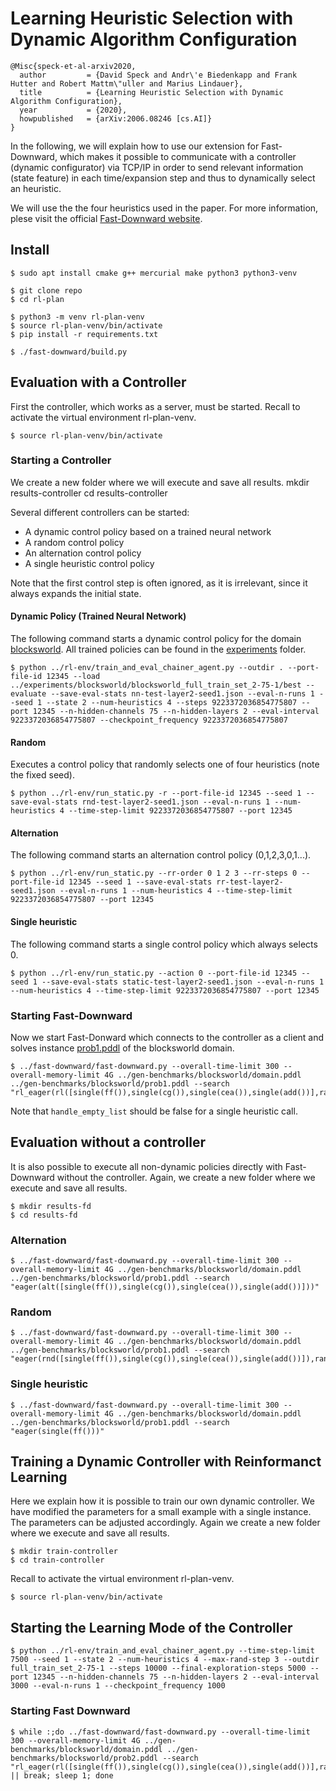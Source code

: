 # Learning Heuristic Selection with Dynamic Algorithm Configuration

    @Misc{speck-et-al-arxiv2020,
      author         = {David Speck and Andr\'e Biedenkapp and Frank Hutter and Robert Mattm\"uller and Marius Lindauer},
      title          = {Learning Heuristic Selection with Dynamic Algorithm Configuration},
      year           = {2020},
      howpublished   = {arXiv:2006.08246 [cs.AI]}
    }


In the following, we will explain how to use our extension for Fast-Downward, which makes it possible to communicate with a controller (dynamic configurator) via TCP/IP in order to send relevant information (state feature) in each time/expansion step and thus to dynamically select an heuristic.

We will use the the four heuristics used in the paper. For more information, plese visit the official [Fast-Downward website](http://www.fast-downward.org/).

## Install

```console
$ sudo apt install cmake g++ mercurial make python3 python3-venv

$ git clone repo
$ cd rl-plan

$ python3 -m venv rl-plan-venv
$ source rl-plan-venv/bin/activate
$ pip install -r requirements.txt

$ ./fast-downward/build.py
```


## Evaluation with a Controller
First the controller, which works as a server, must be started.
Recall to activate the virtual environment rl-plan-venv.
```console
$ source rl-plan-venv/bin/activate
```

### Starting a Controller

We create a new folder where we will execute and save all results.
mkdir results-controller
cd results-controller

Several different controllers can be started:
 - A dynamic control policy based on a trained neural network
 - A random control policy
 - An alternation control policy
 - A single heuristic control policy

Note that the first control step is often ignored, as it is irrelevant, since it always expands the initial state.

#### Dynamic Policy (Trained Neural Network)

The following command starts a dynamic control policy for the domain [blocksworld](gen-benchmarks/blocksworld/). All trained policies can be found in the [experiments](experiments/) folder.

```console
$ python ../rl-env/train_and_eval_chainer_agent.py --outdir . --port-file-id 12345 --load ../experiments/blocksworld/blocksworld_full_train_set_2-75-1/best --evaluate --save-eval-stats nn-test-layer2-seed1.json --eval-n-runs 1 --seed 1 --state 2 --num-heuristics 4 --steps 9223372036854775807 --port 12345 --n-hidden-channels 75 --n-hidden-layers 2 --eval-interval 9223372036854775807 --checkpoint_frequency 9223372036854775807
```

#### Random
Executes a control policy that randomly selects one of four heuristics (note the fixed seed).
```console
$ python ../rl-env/run_static.py -r --port-file-id 12345 --seed 1 --save-eval-stats rnd-test-layer2-seed1.json --eval-n-runs 1 --num-heuristics 4 --time-step-limit 9223372036854775807 --port 12345
```

#### Alternation
The following command starts an alternation control policy (0,1,2,3,0,1...).

```console
$ python ../rl-env/run_static.py --rr-order 0 1 2 3 --rr-steps 0 --port-file-id 12345 --seed 1 --save-eval-stats rr-test-layer2-seed1.json --eval-n-runs 1 --num-heuristics 4 --time-step-limit 9223372036854775807 --port 12345
```

#### Single heuristic 
The following command starts a single control policy which always selects 0.

```console
$ python ../rl-env/run_static.py --action 0 --port-file-id 12345 --seed 1 --save-eval-stats static-test-layer2-seed1.json --eval-n-runs 1 --num-heuristics 4 --time-step-limit 9223372036854775807 --port 12345
```

### Starting Fast-Downward

Now we start Fast-Donward which connects to the controller as a client and solves instance [prob1.pddl](gen-benchmarks/blocksworld/prob1.pddl) of the blocksworld domain.

```console
$ ../fast-downward/fast-downward.py --overall-time-limit 300 --overall-memory-limit 4G ../gen-benchmarks/blocksworld/domain.pddl ../gen-benchmarks/blocksworld/prob1.pddl --search "rl_eager(rl([single(ff()),single(cg()),single(cea()),single(add())],random_seed=1,handle_empty_list=true),rl_control_interval=0,rl_client_port=12345)"
```

Note that `handle_empty_list` should be false for a single heuristic call.

## Evaluation without a controller

It is also possible to execute all non-dynamic policies directly with Fast-Downward without the controller. Again, we create a new folder where we execute and save all results.

```console
$ mkdir results-fd
$ cd results-fd
```

### Alternation
```console
$ ../fast-downward/fast-downward.py --overall-time-limit 300 --overall-memory-limit 4G ../gen-benchmarks/blocksworld/domain.pddl ../gen-benchmarks/blocksworld/prob1.pddl --search "eager(alt([single(ff()),single(cg()),single(cea()),single(add())]))"
```

### Random
```console
$ ../fast-downward/fast-downward.py --overall-time-limit 300 --overall-memory-limit 4G ../gen-benchmarks/blocksworld/domain.pddl ../gen-benchmarks/blocksworld/prob1.pddl --search "eager(rnd([single(ff()),single(cg()),single(cea()),single(add())]),random_seed=1)"
```

### Single heuristic
```console
$ ../fast-downward/fast-downward.py --overall-time-limit 300 --overall-memory-limit 4G ../gen-benchmarks/blocksworld/domain.pddl ../gen-benchmarks/blocksworld/prob1.pddl --search "eager(single(ff()))"
```

## Training a Dynamic Controller with Reinformanct Learning
Here we explain how it is possible to train our own dynamic controller. We have modified the parameters for a small example with a single instance. The parameters can be adjusted accordingly. Again we create a new folder where we execute and save all results.

```console
$ mkdir train-controller
$ cd train-controller
```


Recall to activate the virtual environment rl-plan-venv.
```console
$ source rl-plan-venv/bin/activate
```

## Starting the Learning Mode of the Controller
```console
$ python ../rl-env/train_and_eval_chainer_agent.py --time-step-limit 7500 --seed 1 --state 2 --num-heuristics 4 --max-rand-step 3 --outdir full_train_set_2-75-1 --steps 10000 --final-exploration-steps 5000 --port 12345 --n-hidden-channels 75 --n-hidden-layers 2 --eval-interval 3000 --eval-n-runs 1 --checkpoint_frequency 1000
```


### Starting Fast Downward
```console
$ while :;do ../fast-downward/fast-downward.py --overall-time-limit 300 --overall-memory-limit 4G ../gen-benchmarks/blocksworld/domain.pddl ../gen-benchmarks/blocksworld/prob2.pddl --search "rl_eager(rl([single(ff()),single(cg()),single(cea()),single(add())],random_seed=1,handle_empty_list=true),rl_control_interval=0,rl_client_port=12345)" || break; sleep 1; done 
```
